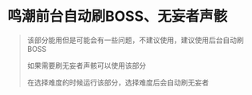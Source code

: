 # 鸣潮前台自动刷BOSS、无妄者声骸

> 该部分能用但是可能会有一些问题，不建议使用，建议使用后台自动刷BOSS
>
> 如果需要刷无妄者声骸可以使用该部分
>
> 在选择难度的时候运行该部分，选择难度后会自动刷无妄者